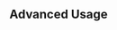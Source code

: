 ## Advanced Usage

<p>
  <div class="example-button-1"></div>
</p>
<p>
  <div class="example-button-2"></div>
</p>

<script>

function render( selector, config ) {
  const buttons = document.querySelectorAll( selector )
  for ( const button of buttons )
    PayButton.render( button, config )
}


// render button 1
render( '.example-button-1', {
  text: 'Donate',
  to: 'bitcoincash:qrmm7edwuj4jf7tnvygjyztyy0a0qxvl7q9ayphulp',
  theme: {
    palette: {
      primary: '#42b983',
      secondary: '#ffffff',
      tertiary: '#333333'
    }
  }
})

// render button 2
render( '.example-button-2', {
  text: 'Purchase',
  to: 'bitcoincash:qrmm7edwuj4jf7tnvygjyztyy0a0qxvl7q9ayphulp',
  theme: {
    palette: {
      primary: '#b94283',
      secondary: '#ffffff',
      tertiary: '#333333'
    }
  }
})

</script>
